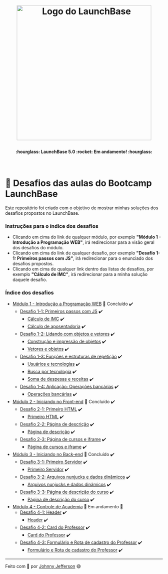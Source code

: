 <h1 align="center">
  <img src="https://camo.githubusercontent.com/268b1344409fac98c4eeda520482b6910c4ddcba/68747470733a2f2f73746f726167652e676f6f676c65617069732e636f6d2f676f6c64656e2d77696e642f626f6f7463616d702d6c61756e6368626173652f6c6f676f2e706e67" width="430px" alt="Logo do LaunchBase">
<p></p>
</h1>

<h4 align="center">
  :hourglass:  LaunchBase  5.0  :rocket:  Em andamento!  :hourglass:
</h4>

<p>
  &nbsp;
</p>

# :rocket: Desafios das aulas do Bootcamp LaunchBase

Este repositório foi criado com o objetivo de mostrar minhas soluções dos desafios propostos no LaunchBase.

### Instruções para o índice dos desafios

- Clicando em cima do link de qualquer módulo, por exemplo **"Módulo 1 - Introdução a Programação WEB"**, irá redirecionar para a visão geral dos desafios do módulo.
- Clicando em cima do link de qualquer desafio, por exemplo **"Desafio 1-1: Primeiros passos com JS"**, irá redirecionar para o enunciado dos desafios propostos.
- Clicando em cima de qualquer link dentro das listas de desafios, por exemplo **"Cálculo de IMC"**, irá redirecionar para a minha solução daquele desafio.

### Índice dos desafios

- [Módulo 1 - Introdução a Programação WEB](https://github.com/Rocketseat/bootcamp-launchbase-desafios-01) :rocket: Concluído :heavy_check_mark:
  - [Desafio 1-1: Primeiros passos com JS](https://github.com/Rocketseat/bootcamp-launchbase-desafios-01/blob/master/desafios/01-1-primeiros-passos-com-js.md) :heavy_check_mark:
    - [Cálculo de IMC](https://github.com/VitorGabrieldeOliveira/Launchbase-5.0-Desafios/blob/master/Desafios/1-introducao-a-programacao-web/desafio-1-1/calculo-de-imc.js) :heavy_check_mark:
    - [Cálculo de aposentadoria](https://github.com/VitorGabrieldeOliveira/Launchbase-5.0-Desafios/blob/master/Desafios/1-introducao-a-programacao-web/desafio-1-1/calculo-de-aposentadoria.js) :heavy_check_mark:
  - [Desafio 1-2: Lidando com objetos e vetores](https://github.com/Rocketseat/bootcamp-launchbase-desafios-01/blob/master/desafios/01-2-lidando-com-objetos-e-vetores.md) :heavy_check_mark:
    - [Construção e impressão de objetos](https://github.com/VitorGabrieldeOliveira/Launchbase-5.0-Desafios/blob/master/Desafios/1-introducao-a-programacao-web/desafio-1-2/construcao-e-impressao-de-objetos.js) :heavy_check_mark:
    - [Vetores e objetos](https://github.com/VitorGabrieldeOliveira/Launchbase-5.0-Desafios/blob/master/Desafios/1-introducao-a-programacao-web/desafio-1-2/vetores-e-objetos.js) :heavy_check_mark:
  - [Desafio 1-3: Funções e estruturas de repetição](https://github.com/Rocketseat/bootcamp-launchbase-desafios-01/blob/master/desafios/01-3-funcoes-e-estruturas-de-repeticao.md) :heavy_check_mark:
    - [Usuários e tecnologias](https://github.com/VitorGabrieldeOliveira/Launchbase-5.0-Desafios/blob/master/Desafios/1-introducao-a-programacao-web/desafio-1-3/usuarios-e-tecnologias.js) :heavy_check_mark:
    - [Busca por tecnologia](https://github.com/VitorGabrieldeOliveira/Launchbase-5.0-Desafios/blob/master/Desafios/1-introducao-a-programacao-web/desafio-1-3/busca-por-tecnologia.js) :heavy_check_mark:
    - [Soma de despesas e receitas](https://github.com/VitorGabrieldeOliveira/Launchbase-5.0-Desafios/blob/master/Desafios/1-introducao-a-programacao-web/desafio-1-3/soma-de-despesas-e-receitas.js) :heavy_check_mark:
  - [Desafio 1-4: Aplicação: Operações bancárias](https://github.com/Rocketseat/bootcamp-launchbase-desafios-01/blob/master/desafios/01-4-aplicacao-operacoes-bancarias.md) :heavy_check_mark:
    - [Operações bancárias](https://github.com/VitorGabrieldeOliveira/Launchbase-5.0-Desafios/blob/master/Desafios/1-introducao-a-programacao-web/desafio-1-4/banking-operations.js) :heavy_check_mark:
- [Módulo 2 - Iniciando no Front-end](https://github.com/Rocketseat/bootcamp-launchbase-desafios-02) :rocket: Concluído :heavy_check_mark:
  - [Desafio 2-1: Primeiro HTML](https://github.com/Rocketseat/bootcamp-launchbase-desafios-02/blob/master/desafios/02-1-primeiro-html.md) :heavy_check_mark:
    - [Primeiro HTML](https://github.com/VitorGabrieldeOliveira/Launchbase-5.0-Desafios/blob/master/Desafios/2-iniciando-no-front-end/desafio-2-1) :heavy_check_mark:
  - [Desafio 2-2: Página de descrição](https://github.com/Rocketseat/bootcamp-launchbase-desafios-02/blob/master/desafios/02-2-pagina-descricao.md) :heavy_check_mark:
    - [Página de descrição](https://github.com/VitorGabrieldeOliveira/Launchbase-5.0-Desafios/blob/master/Desafios/2-iniciando-no-front-end/desafio-2-2) :heavy_check_mark:
  - [Desafio 2-3: Página de cursos e iframe](https://github.com/Rocketseat/bootcamp-launchbase-desafios-02/blob/master/desafios/02-3-pagina-cursos-e-iframe.md) :heavy_check_mark:
    - [Página de cursos e iframe](https://github.com/VitorGabrieldeOliveira/Launchbase-5.0-Desafios/blob/master/Desafios/2-iniciando-no-front-end/desafio-2-3) :heavy_check_mark:
- [Módulo 3 - Iniciando no Back-end](https://github.com/Rocketseat/bootcamp-launchbase-desafios-03) :rocket: Concluído :heavy_check_mark:
  - [Desafio 3-1: Primeiro Servidor](https://github.com/Rocketseat/bootcamp-launchbase-desafios-03/blob/master/desafios/03-1-primeiro-servidor.md) :heavy_check_mark:
    - [Primeiro Servidor](https://github.com/VitorGabrieldeOliveira/Launchbase-5.0-Desafios/blob/master/Desafios/3-iniciando-no-back-end/desafio-3-1) :heavy_check_mark:
  - [Desafio 3-2: Arquivos nunjucks e dados dinâmicos](https://github.com/Rocketseat/bootcamp-launchbase-desafios-03/blob/master/desafios/03-2-nunjucks-e-dados-dinamicos.md) :heavy_check_mark:
    - [Arquivos nunjucks e dados dinâmicos](https://github.com/VitorGabrieldeOliveira/Launchbase-5.0-Desafios/blob/master/Desafios/3-iniciando-no-back-end/desafio-3-2) :heavy_check_mark:
  - [Desafio 3-3: Página de descrição do curso](https://github.com/Rocketseat/bootcamp-launchbase-desafios-03/blob/master/desafios/03-3-pagina-descricao-curso.md) :heavy_check_mark:
    - [Página de descrição do curso](https://github.com/VitorGabrieldeOliveira/Launchbase-5.0-Desafios/blob/master/Desafios/3-iniciando-no-back-end/desafio-3-3) :heavy_check_mark:
- [Módulo 4 - Controle de Academia](https://github.com/Rocketseat/bootcamp-launchbase-desafios-04) :construction: Em andamento :construction:
  - [Desafio 4-1: Header](https://github.com/Rocketseat/bootcamp-launchbase-desafios-04/blob/master/desafios/04-1-header.md) :heavy_check_mark:
    - [Header](https://github.com/VitorGabrieldeOliveira/Launchbase-5.0-Desafios/blob/master/Desafios/4-controle-de-academia/desafio-4-1) :heavy_check_mark:
  - [Desafio 4-2: Card do Professor](https://github.com/Rocketseat/bootcamp-launchbase-desafios-04/blob/master/desafios/04-2-card-teacher.md) :heavy_check_mark:
    - [Card do Professor](https://github.com/VitorGabrieldeOliveira/Launchbase-5.0-Desafios/blob/master/Desafios/4-controle-de-academia/desafio-4-2) :heavy_check_mark:
  - [Desafio 4-3: Formulário e Rota de cadastro do Professor](https://github.com/Rocketseat/bootcamp-launchbase-desafios-04/blob/master/desafios/04-3-form-and-routes-teacher.md) :heavy_check_mark:
    - [Formulário e Rota de cadastro do Professor](https://github.com/VitorGabrieldeOliveira/Launchbase-5.0-Desafios/blob/master/Desafios/4-controle-de-academia/desafio-4-3) :heavy_check_mark:

---

Feito com 💜 por [Johnny Jefferson](https://www.linkedin.com/in/johnny-jefferson1010/) :smile:
